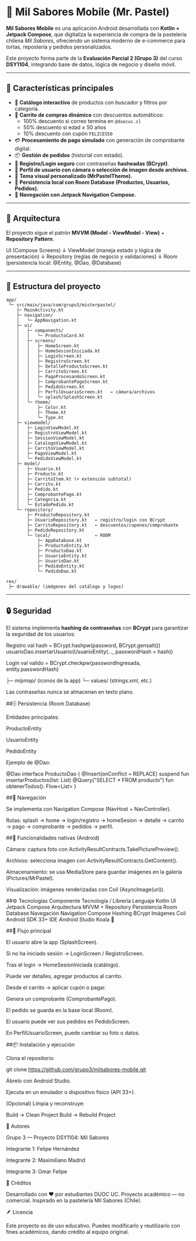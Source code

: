# 🍰 Mil Sabores Mobile (Mr. Pastel)

**Mil Sabores Mobile** es una aplicación Android desarrollada con **Kotlin + Jetpack Compose**, que digitaliza la experiencia de compra de la pastelería chilena *Mil Sabores*, ofreciendo un sistema moderno de e-commerce para tortas, repostería y pedidos personalizados.

Este proyecto forma parte de la **Evaluación Parcial 2 (Grupo 3)** del curso **DSY1104**, integrando base de datos, lógica de negocio y diseño móvil.

---

## 🚀 Características principales

- 🧁 **Catálogo interactivo** de productos con buscador y filtros por categoría.
- 🛒 **Carrito de compras dinámico** con descuentos automáticos:
  - 100% descuento si correo termina en `@duocuc.cl`
  - 50% descuento si edad ≥ 50 años
  - 10% descuento con cupón `FELICES50`
- 💳 **Procesamiento de pago simulado** con generación de comprobante digital.
- 📦 **Gestión de pedidos** (historial con estado).
- 👤 **Registro/Login seguro** con contraseñas **hasheadas (BCrypt)**.
- 📸 **Perfil de usuario con cámara o selección de imagen desde archivos.**
- 🌙 **Tema visual personalizado (MrPastelTheme).**
- 💾 **Persistencia local con Room Database (Productos, Usuarios, Pedidos).**
- 🧭 **Navegación con Jetpack Navigation Compose.**

---

## 🧱 Arquitectura

El proyecto sigue el patrón **MVVM (Model - ViewModel - View)** + **Repository Pattern**.

UI (Compose Screens)
↓
ViewModel (maneja estado y lógica de presentación)
↓
Repository (reglas de negocio y validaciones)
↓
Room (persistencia local: @Entity, @Dao, @Database)


---

## 📂 Estructura del proyecto

    app/
     └─ src/main/java/com/grupo3/misterpastel/
        ├─ MainActivity.kt
        ├─ navigation/
        │   └─ AppNavigation.kt
        ├─ ui/
        │   ├─ components/
        │   │   └─ ProductoCard.kt
        │   ├─ screens/
        │   │   ├─ HomeScreen.kt
        │   │   ├─ HomeSesionIniciada.kt
        │   │   ├─ LoginScreen.kt
        │   │   ├─ RegistroScreen.kt
        │   │   ├─ DetalleProductoScreen.kt
        │   │   ├─ CarritoScreen.kt
        │   │   ├─ PagoProcesandoScreen.kt
        │   │   ├─ ComprobantePagoScreen.kt
        │   │   ├─ PedidoScreen.kt
        │   │   ├─ PerfilUsuarioScreen.kt   ← cámara/archivos
        │   │   └─ splash/SplashScreen.kt
        │   └─ theme/
        │       ├─ Color.kt
        │       ├─ Theme.kt
        │       └─ Type.kt
        ├─ viewmodel/
        │   ├─ LoginViewModel.kt
        │   ├─ RegistroViewModel.kt
        │   ├─ SessionViewModel.kt
        │   ├─ CatalogoViewModel.kt
        │   ├─ CarritoViewModel.kt
        │   ├─ PagoViewModel.kt
        │   └─ PedidoViewModel.kt
        ├─ model/
        │   ├─ Usuario.kt
        │   ├─ Producto.kt
        │   ├─ CarritoItem.kt (+ extensión subtotal)
        │   ├─ Carrito.kt
        │   ├─ Pedido.kt
        │   ├─ ComprobantePago.kt
        │   ├─ Categoria.kt
        │   └─ EstadoPedido.kt
        └─ repository/
            ├─ ProductoRepository.kt
            ├─ UsuarioRepository.kt   ← registro/login con BCrypt
            ├─ CarritoRepository.kt   ← descuentos/cupones/comprobante
            ├─ PedidoRepository.kt
            └─ local/                 ← ROOM
                ├─ AppDatabase.kt
                ├─ ProductoEntity.kt
                ├─ ProductoDao.kt
                ├─ UsuarioEntity.kt
                ├─ UsuarioDao.kt
                ├─ PedidoEntity.kt
                └─ PedidoDao.kt
    
    res/
     ├─ drawable/ (imágenes del catálogo y logos)

 
---

## 🔒 Seguridad

El sistema implementa **hashing de contraseñas** con **BCrypt** para garantizar la seguridad de los usuarios:

Registro
val hash = BCrypt.hashpw(password, BCrypt.gensalt())
usuarioDao.insertarUsuario(UsuarioEntity(..., passwordHash = hash))

Login
val valido = BCrypt.checkpw(passwordIngresada, entity.passwordHash)

 ├─ mipmap/   (iconos de la app)
 └─ values/   (strings.xml, etc.)

Las contraseñas nunca se almacenan en texto plano.

##🗄️ Persistencia (Room Database)

Entidades principales:

ProductoEntity

UsuarioEntity

PedidoEntity

Ejemplo de @Dao:

@Dao
interface ProductoDao {
  @Insert(onConflict = REPLACE) suspend fun insertarProductos(list: List<ProductoEntity>)
  @Query("SELECT * FROM producto") fun obtenerTodos(): Flow<List<ProductoEntity>>
}

##🧭 Navegación

Se implementa con Navigation Compose (NavHost + NavController).

Rutas: splash → home → login/registro → homeSesion → detalle → carrito → pago → comprobante → pedidos → perfil.

##📱 Funcionalidades nativas (Android)

Cámara: captura foto con ActivityResultContracts.TakePicturePreview().

Archivos: selecciona imagen con ActivityResultContracts.GetContent().

Almacenamiento: se usa MediaStore para guardar imágenes en la galería (Pictures/MrPastel).

Visualización: imágenes renderizadas con Coil (AsyncImage(uri)).

##⚙️ Tecnologías
Componente	Tecnología / Librería
Lenguaje  	  Kotlin
UI	          Jetpack Compose
Arquitectura	MVVM + Repository
Persistencia	Room Database
Navegación	  Navigation Compose
Hashing	      BCrypt
Imágenes	    Coil
Android       SDK	33+
IDE	Android   Studio Koala 🐨

##🧩 Flujo principal

El usuario abre la app (SplashScreen).

Si no ha iniciado sesión → LoginScreen / RegistroScreen.

Tras el login → HomeSesionIniciada (catálogo).

Puede ver detalles, agregar productos al carrito.

Desde el carrito → aplicar cupón o pagar.

Genera un comprobante (ComprobantePago).

El pedido se guarda en la base local (Room).

El usuario puede ver sus pedidos en PedidoScreen.

En PerfilUsuarioScreen, puede cambiar su foto o datos.

##📦 Instalación y ejecución

Clona el repositorio:

git clone https://github.com/grupo3/milsabores-mobile.git


Ábrelo con Android Studio.

Ejecuta en un emulador o dispositivo físico (API 33+).

(Opcional) Limpia y reconstruye:

Build → Clean Project
Build → Rebuild Project

👥 Autores

Grupo 3 — Proyecto DSY1104: Mil Sabores

Integrante 1: Felipe Hernández 

Integrante 2: Maximiliano Madrid

Integrante 3: Omar Felipe



🎂 Créditos

Desarrollado con ❤️ por estudiantes DUOC UC.
Proyecto académico — no comercial.
Inspirado en la pastelería Mil Sabores (Chile).

🪶 Licencia

Este proyecto es de uso educativo.
Puedes modificarlo y reutilizarlo con fines académicos, dando crédito al equipo original.
